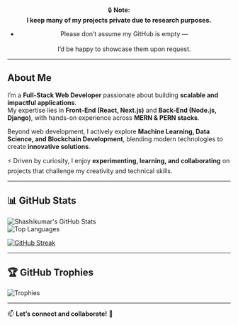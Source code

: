 <div align="center">

🔒 **Note:**  
**I keep many of my projects private due to research purposes.** <br>  
- Please don’t assume my GitHub is empty — <br>  
I’d be happy to showcase them upon request.  

</div>


<!--  

A Full-Stack Web Developer passionate about building innovative and scalable applications. I specialize in Front-End (React, Next.js) and Back-End (Node.js, Django) development, with hands-on experience in both MERN & PERN stacks. Beyond web development, I actively explore Machine Learning, Data Science, and Blockchain Development, combining modern technologies to create impactful solutions. Always curious, I love to learn, experiment, and collaborate on exciting projects.
 <br>  
 <br>  
 -->
 <!--     
    
  
  
#### **Languages**
![Python](https://img.shields.io/badge/-Python-3776AB?logo=python&logoColor=white&style=for-the-badge)
![JavaScript](https://img.shields.io/badge/-JavaScript-F7DF1E?logo=javascript&logoColor=black&style=for-the-badge)
![C](https://img.shields.io/badge/-C-A8B9CC?logo=c&logoColor=black&style=for-the-badge)

#### **Front-End**
![HTML](https://img.shields.io/badge/-HTML-E34F26?logo=html5&logoColor=white&style=for-the-badge)
![CSS](https://img.shields.io/badge/-CSS-1572B6?logo=css3&logoColor=white&style=for-the-badge)
![React](https://img.shields.io/badge/-React-61DAFB?logo=react&logoColor=white&style=for-the-badge)
![Next.js](https://img.shields.io/badge/-Next.js-000000?logo=next.js&logoColor=white&style=for-the-badge)

#### **Back-End**
![Django](https://img.shields.io/badge/-Django-092E20?logo=django&logoColor=white&style=for-the-badge)
![Flask](https://img.shields.io/badge/-Flask-000000?logo=flask&logoColor=white&style=for-the-badge)
![Node.js](https://img.shields.io/badge/-Node.js-339933?logo=node.js&logoColor=white&style=for-the-badge)
![Express.js](https://img.shields.io/badge/-Express.js-000000?logo=express&logoColor=white&style=for-the-badge)
![APIs](https://img.shields.io/badge/-APIs-25A3A3?logo=swagger&logoColor=white&style=for-the-badge)

#### **Databases**
![MySQL](https://img.shields.io/badge/-MySQL-4479A1?logo=mysql&logoColor=white&style=for-the-badge)
![MongoDB](https://img.shields.io/badge/-MongoDB-47A248?logo=mongodb&logoColor=white&style=for-the-badge)

#### **Blockchain**
![Smart Contracts](https://img.shields.io/badge/-Smart_Contracts-363636?logo=ethereum&logoColor=white&style=for-the-badge)
![Web3.js](https://img.shields.io/badge/-Web3.js-000000?logo=web3.js&logoColor=white&style=for-the-badge)

#### **Tools**
![VS Code](https://img.shields.io/badge/-VS_Code-007ACC?logo=visual-studio-code&logoColor=white&style=for-the-badge)
![Git](https://img.shields.io/badge/-Git-F05032?logo=git&logoColor=white&style=for-the-badge)

#### **Machine Learning Frameworks**
![TensorFlow](https://img.shields.io/badge/-TensorFlow-FF6F00?logo=tensorflow&logoColor=white&style=for-the-badge)
![PyTorch](https://img.shields.io/badge/-PyTorch-EE4C2C?logo=pytorch&logoColor=white&style=for-the-badge)
![Scikit-learn](https://img.shields.io/badge/-Scikit_learn-F7931E?logo=scikit-learn&logoColor=white&style=for-the-badge)
![Keras](https://img.shields.io/badge/-Keras-D00000?logo=keras&logoColor=white&style=for-the-badge)

#### **Data Science Libraries**
![NumPy](https://img.shields.io/badge/-NumPy-013243?logo=numpy&logoColor=white&style=for-the-badge)
![Pandas](https://img.shields.io/badge/-Pandas-150458?logo=pandas&logoColor=white&style=for-the-badge)
![Matplotlib](https://img.shields.io/badge/-Matplotlib-003B57?logo=matplotlib&logoColor=white&style=for-the-badge)
![Seaborn](https://img.shields.io/badge/-Seaborn-0173B1?logo=seaborn&logoColor=white&style=for-the-badge)

#### **Data Processing & Visualization**
![Jupyter](https://img.shields.io/badge/-Jupyter-DA5B7D?logo=jupyter&logoColor=white&style=for-the-badge)
![Google Colab](https://img.shields.io/badge/-Google_Colab-F9AB00?logo=googlecolab&logoColor=white&style=for-the-badge)
![Tableau](https://img.shields.io/badge/-Tableau-E97627?logo=tableau&logoColor=white&style=for-the-badge)
#### **Hosting**
![Microsoft Azure](https://img.shields.io/badge/-Microsoft_Azure-0089D6?logo=microsoft-azure&logoColor=white&style=for-the-badge)
![Vercel](https://img.shields.io/badge/-Vercel-000000?logo=vercel&logoColor=white&style=for-the-badge)

---

<br>
🚀 Other Works: 
 <br>
Full-Stack Projects: Built responsive web apps with React, Next.js, Django, and Flask. <br>
GUI Apps: Developed a Python-based GUI implementing Caesar Cipher. <br>
Hackathons: Worked on terrain mapping, lunar landing prediction, and autonomous systems. <br>
Web3 & Blockchain: Exploring smart contracts and decentralized applications. <br>
Presentations: Delivered sessions on microprocessors, Mars terrain analysis, and programming paradigms. <br>
🌱 Currently learning DSA, backend development, and Web3. Let's connect and collaborate! 🚀 <br>
 <br>

![Profile Views](https://hits.seeyoufarm.com/api/count/incr/badge.svg?url=https://github.com/Shashikumar-ezhilarasu&title=Profile%20Views)
-->


<!--
### 🚀 Contributions Overview:

- **Total Contributions:**  
![Total Contributions](https://github-profile-summary-cards.vercel.app/api/cards/profile-details?username=Shashikumar-ezhilarasu&theme=radical)

- **Issues & Pull Requests:**  
  ![Issues](https://github-readme-stats.vercel.app/api?username=Shashikumar-ezhilarasu&count_private=true&show_icons=true&hide_title=true&theme=radical)
<!--
- **Activity Graph:**  
![Activity Graph](https://github-readme-activity-graph.vercel.app/graph?username=Shashikumar-ezhilarasu&theme=radical)

-->

---
<!--
### 📊 GitHub Stats:

![Shashikumar's GitHub Stats](https://github-readme-stats.vercel.app/api?username=Shashikumar-ezhilarasu&show_icons=true&theme=radical&count_private=true) 
![Top Languages](https://github-readme-stats.vercel.app/api/top-langs/?username=Shashikumar-ezhilarasu&layout=compact&theme=radical)

[![GitHub Streak](https://github-readme-streak-stats.herokuapp.com/?user=Shashikumar-ezhilarasu&theme=radical)](https://github-readme-streak-stats.herokuapp.com/?user=Shashikumar-ezhilarasu&theme=radical
)

### 🏆 GitHub Trophies
![Gruvbox](https://github-profile-trophy.vercel.app/?username=Shashikumar-ezhilarasu&theme=gruvbox)

---
-->

##  About Me  
I’m a **Full-Stack Web Developer** passionate about building **scalable and impactful applications**.  
My expertise lies in **Front-End (React, Next.js)** and **Back-End (Node.js, Django)**, with hands-on experience across **MERN & PERN stacks**.  

Beyond web development, I actively explore **Machine Learning, Data Science, and Blockchain Development**, blending modern technologies to create **innovative solutions**.  

⚡ Driven by curiosity, I enjoy **experimenting, learning, and collaborating** on projects that challenge my creativity and technical skills.  

---

<!--## 🛠️ Tech Stack  

### **Languages**  
![Python](https://img.shields.io/badge/-Python-3776AB?logo=python&logoColor=white&style=for-the-badge)  
![JavaScript](https://img.shields.io/badge/-JavaScript-F7DF1E?logo=javascript&logoColor=black&style=for-the-badge)  
![C](https://img.shields.io/badge/-C-A8B9CC?logo=c&logoColor=black&style=for-the-badge)  

### **Front-End**  
![HTML](https://img.shields.io/badge/-HTML-E34F26?logo=html5&logoColor=white&style=for-the-badge)  
![CSS](https://img.shields.io/badge/-CSS-1572B6?logo=css3&logoColor=white&style=for-the-badge)  
![React](https://img.shields.io/badge/-React-61DAFB?logo=react&logoColor=white&style=for-the-badge)  
![Next.js](https://img.shields.io/badge/-Next.js-000000?logo=next.js&logoColor=white&style=for-the-badge)  

### **Back-End**  
![Node.js](https://img.shields.io/badge/-Node.js-339933?logo=node.js&logoColor=white&style=for-the-badge)  
![Express.js](https://img.shields.io/badge/-Express.js-000000?logo=express&logoColor=white&style=for-the-badge)  
![Django](https://img.shields.io/badge/-Django-092E20?logo=django&logoColor=white&style=for-the-badge)  
![Flask](https://img.shields.io/badge/-Flask-000000?logo=flask&logoColor=white&style=for-the-badge)  
![APIs](https://img.shields.io/badge/-APIs-25A3A3?logo=swagger&logoColor=white&style=for-the-badge)  

### **Databases**  
![MySQL](https://img.shields.io/badge/-MySQL-4479A1?logo=mysql&logoColor=white&style=for-the-badge)  
![MongoDB](https://img.shields.io/badge/-MongoDB-47A248?logo=mongodb&logoColor=white&style=for-the-badge)  

### **Blockchain**  
![Smart Contracts](https://img.shields.io/badge/-Smart_Contracts-363636?logo=ethereum&logoColor=white&style=for-the-badge)  
![Web3.js](https://img.shields.io/badge/-Web3.js-000000?logo=web3.js&logoColor=white&style=for-the-badge)  

### **Machine Learning**  
![TensorFlow](https://img.shields.io/badge/-TensorFlow-FF6F00?logo=tensorflow&logoColor=white&style=for-the-badge)  
![PyTorch](https://img.shields.io/badge/-PyTorch-EE4C2C?logo=pytorch&logoColor=white&style=for-the-badge)  
![Scikit-learn](https://img.shields.io/badge/-Scikit_learn-F7931E?logo=scikit-learn&logoColor=white&style=for-the-badge)  
![Keras](https://img.shields.io/badge/-Keras-D00000?logo=keras&logoColor=white&style=for-the-badge)  

### **Data Science Libraries**  
![NumPy](https://img.shields.io/badge/-NumPy-013243?logo=numpy&logoColor=white&style=for-the-badge)  
![Pandas](https://img.shields.io/badge/-Pandas-150458?logo=pandas&logoColor=white&style=for-the-badge)  
![Matplotlib](https://img.shields.io/badge/-Matplotlib-003B57?logo=matplotlib&logoColor=white&style=for-the-badge)  
![Seaborn](https://img.shields.io/badge/-Seaborn-0173B1?logo=seaborn&logoColor=white&style=for-the-badge)  

### **Tools & Hosting**  
![Git](https://img.shields.io/badge/-Git-F05032?logo=git&logoColor=white&style=for-the-badge)  
![VS Code](https://img.shields.io/badge/-VS_Code-007ACC?logo=visual-studio-code&logoColor=white&style=for-the-badge)  
![Azure](https://img.shields.io/badge/-Microsoft_Azure-0089D6?logo=microsoft-azure&logoColor=white&style=for-the-badge)  
![Vercel](https://img.shields.io/badge/-Vercel-000000?logo=vercel&logoColor=white&style=for-the-badge)  

---


## 🌟 Highlights  

- **Full-Stack Projects**: Responsive web apps using React, Next.js, Django, Flask  
- **GUI Apps**: Python-based Caesar Cipher encryption app  
- **Hackathons**: Terrain mapping, lunar landing prediction, autonomous systems  
- **Web3 & Blockchain**: Smart contracts and decentralized applications  
- **Presentations**: Microprocessors, Mars terrain analysis, programming paradigms  
- **Currently Learning**: DSA, advanced backend systems, and Web3  

---
-->

## 📊 GitHub Stats  

![Shashikumar's GitHub Stats](https://github-readme-stats.vercel.app/api?username=Shashikumar-ezhilarasu&show_icons=true&theme=radical&count_private=true)  
![Top Languages](https://github-readme-stats.vercel.app/api/top-langs/?username=Shashikumar-ezhilarasu&layout=compact&theme=radical)  

[![GitHub Streak](https://github-readme-streak-stats.herokuapp.com/?user=Shashikumar-ezhilarasu&theme=radical)](https://git.io/streak-stats)  

---

## 🏆 GitHub Trophies  

![Trophies](https://github-profile-trophy.vercel.app/?username=Shashikumar-ezhilarasu&theme=gruvbox)  

---

📫 **Let’s connect and collaborate!** 🚀  

